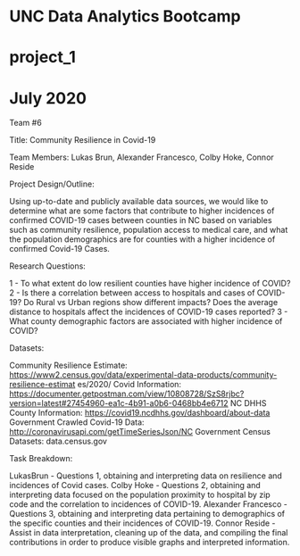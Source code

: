 # UNC Data Analytics Bootcamp
# project_1
# July 2020

Team #6

Title: Community Resilience in Covid-19

Team Members: Lukas Brun, Alexander Francesco, Colby Hoke, Connor Reside

Project Design/Outline: 

Using up-to-date and publicly available data sources, we would like to determine what are some factors that contribute to higher incidences of confirmed COVID-19 cases between counties in NC based on variables such as community resilience, population access to medical care, and what the population demographics are for counties with a higher incidence of confirmed Covid-19 Cases.

Research Questions:

1 -  To what extent do low resilient counties have higher incidence of COVID?
2 -  Is there a correlation between access to hospitals and cases of COVID-19? Do Rural vs Urban regions show different impacts? Does the average distance to hospitals affect the incidences of COVID-19 cases reported?
3 -  What county demographic factors are associated with higher incidence of COVID? 

Datasets:

Community Resilience Estimate: https://www2.census.gov/data/experimental-data-products/community-resilience-estimat
es/2020/
Covid Information: https://documenter.getpostman.com/view/10808728/SzS8rjbc?version=latest#27454960-ea1c-4b91-a0b6-0468bb4e6712
NC DHHS County Information:
https://covid19.ncdhhs.gov/dashboard/about-data
Government Crawled Covid-19 Data:
http://coronavirusapi.com/getTimeSeriesJson/NC
Government Census Datasets: 
data.census.gov

Task Breakdown:

LukasBrun - Questions 1, obtaining and interpreting data on resilience and incidences of Covid cases.
Colby Hoke - Questions 2, obtaining and interpreting data focused on the population proximity to hospital by zip code and the correlation to incidences of COVID-19.
Alexander Francesco - Questions 3, obtaining and interpreting data pertaining to demographics of the specific counties and their incidences of COVID-19.
Connor Reside - Assist in data interpretation, cleaning up of the data, and compiling the final contributions in order to produce visible graphs and interpreted information.

